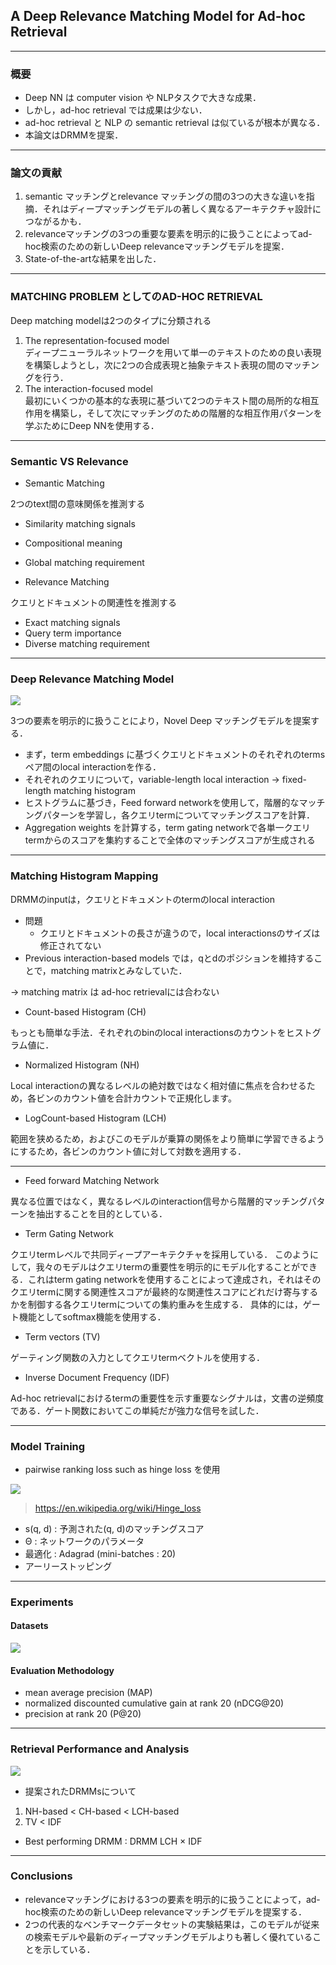 ## A Deep Relevance Matching Model for Ad-hoc Retrieval

---

### 概要

- Deep NN は computer vision や NLPタスクで大きな成果．
- しかし，ad-hoc retrieval では成果は少ない．
- ad-hoc retrieval と NLP の semantic retrieval は似ているが根本が異なる．
- 本論文はDRMMを提案．

---
### 論文の貢献

1. semantic マッチングとrelevance マッチングの間の3つの大きな違いを指摘．それはディープマッチングモデルの著しく異なるアーキテクチャ設計につながるかも．
2. relevanceマッチングの3つの重要な要素を明示的に扱うことによってad-hoc検索のための新しいDeep relevanceマッチングモデルを提案．
3. State-of-the-artな結果を出した．

---
### MATCHING PROBLEM としてのAD-HOC RETRIEVAL

Deep matching modelは2つのタイプに分類される
1. The representation-focused model                       
ディープニューラルネットワークを用いて単一のテキストのための良い表現を構築しようとし，次に2つの合成表現と抽象テキスト表現の間のマッチングを行う．
1. The interaction-focused model                                    
最初にいくつかの基本的な表現に基づいて2つのテキスト間の局所的な相互作用を構築し，そして次にマッチングのための階層的な相互作用パターンを学ぶためにDeep NNを使用する．

---
### Semantic VS Relevance

- Semantic Matching

2つのtext間の意味関係を推測する
  - Similarity matching signals
  - Compositional meaning
  - Global matching requirement

- Relevance Matching

クエリとドキュメントの関連性を推測する
  - Exact matching signals
  - Query term importance
  - Diverse matching requirement

---
### Deep Relevance Matching Model

![](./images/drmm-model.png)

3つの要素を明示的に扱うことにより，Novel Deep マッチングモデルを提案する．

- まず，term embeddings に基づくクエリとドキュメントのそれぞれのterms ペア間のlocal interactionを作る．
- それぞれのクエリについて，variable-length local interaction → fixed-length matching histogram
- ヒストグラムに基づき，Feed forward networkを使用して，階層的なマッチングパターンを学習し，各クエリtermについてマッチングスコアを計算．
- Aggregation weights を計算する，term gating networkで各単一クエリtermからのスコアを集約することで全体のマッチングスコアが生成される

---
### Matching Histogram Mapping

DRMMのinputは，クエリとドキュメントのtermのlocal interaction
- 問題
  - クエリとドキュメントの長さが違うので，local interactionsのサイズは修正されてない
- Previous interaction-based models では，qとdのポジションを維持することで，matching matrixとみなしていた．

→ matching matrix は ad-hoc retrievalには合わない

- Count-based Histogram (CH)

もっとも簡単な手法．それぞれのbinのlocal interactionsのカウントをヒストグラム値に．
- Normalized Histogram (NH)

Local interactionの異なるレベルの絶対数ではなく相対値に焦点を合わせるため，各ビンのカウント値を合計カウントで正規化します。
- LogCount-based Histogram (LCH)

範囲を狭めるため，およびこのモデルが乗算の関係をより簡単に学習できるようにするため，各ビンのカウント値に対して対数を適用する．

---
- Feed forward Matching Network

異なる位置ではなく，異なるレベルのinteraction信号から階層的マッチングパターンを抽出することを目的としている．
- Term Gating Network

クエリtermレベルで共同ディープアーキテクチャを採用している． このようにして，我々のモデルはクエリtermの重要性を明示的にモデル化することができる．これはterm gating networkを使用することによって達成され，それはそのクエリtermに関する関連性スコアが最終的な関連性スコアにどれだけ寄与するかを制御する各クエリtermについての集約重みを生成する． 具体的には，ゲート機能としてsoftmax機能を使用する．

- Term vectors (TV)

ゲーティング関数の入力としてクエリtermベクトルを使用する．
- Inverse Document Frequency (IDF)

Ad-hoc retrievalにおけるtermの重要性を示す重要なシグナルは，文書の逆頻度である．ゲート関数においてこの単純だが強力な信号を試した．

---
### Model Training

- pairwise ranking loss such as hinge loss を使用

![](./images/drmm-loss.png)

> https://en.wikipedia.org/wiki/Hinge_loss

- s(q, d) : 予測された(q, d)のマッチングスコア
- Θ : ネットワークのパラメータ
- 最適化 : Adagrad (mini-batches : 20)
- アーリーストッピング

---
### Experiments
#### Datasets

![](./images/drmm-datasets.png)

#### Evaluation Methodology

- mean average precision (MAP)
- normalized discounted cumulative gain at rank 20 (nDCG@20)
- precision at rank 20 (P@20)

---
### Retrieval Performance and Analysis

![](./images/drmm-results-table.png)

- 提案されたDRMMsについて
1. NH-based < CH-based < LCH-based
1. TV < IDF

- Best performing DRMM : DRMM LCH × IDF

---
### Conclusions

- relevanceマッチングにおける3つの要素を明示的に扱うことによって，ad-hoc検索のための新しいDeep relevanceマッチングモデルを提案する．
- 2つの代表的なベンチマークデータセットの実験結果は，このモデルが従来の検索モデルや最新のディープマッチングモデルよりも著しく優れていることを示している．
